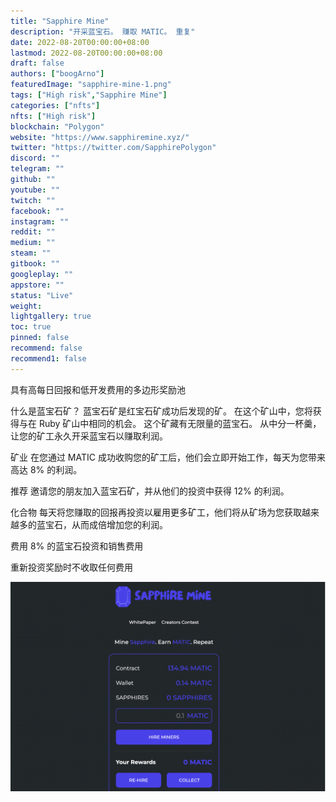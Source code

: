 ```yaml
---
title: "Sapphire Mine"
description: "开采蓝宝石。 赚取 MATIC。 重复"
date: 2022-08-20T00:00:00+08:00
lastmod: 2022-08-20T00:00:00+08:00
draft: false
authors: ["boogArno"]
featuredImage: "sapphire-mine-1.png"
tags: ["High risk","Sapphire Mine"]
categories: ["nfts"]
nfts: ["High risk"]
blockchain: "Polygon"
website: "https://www.sapphiremine.xyz/"
twitter: "https://twitter.com/SapphirePolygon"
discord: ""
telegram: ""
github: ""
youtube: ""
twitch: ""
facebook: ""
instagram: ""
reddit: ""
medium: ""
steam: ""
gitbook: ""
googleplay: ""
appstore: ""
status: "Live"
weight: 
lightgallery: true
toc: true
pinned: false
recommend: false
recommend1: false
---
```


具有高每日回报和低开发费用的多边形奖励池

什么是蓝宝石矿？
蓝宝石矿是红宝石矿成功后发现的矿。 在这个矿山中，您将获得与在 Ruby 矿山中相同的机会。 这个矿藏有无限量的蓝宝石。 从中分一杯羹，让您的矿工永久开采蓝宝石以赚取利润。

矿业   在您通过 MATIC 成功收购您的矿工后，他们会立即开始工作，每天为您带来高达 8% 的利润。

推荐    邀请您的朋友加入蓝宝石矿，并从他们的投资中获得 12% 的利润。

化合物    每天将您赚取的回报再投资以雇用更多矿工，他们将从矿场为您获取越来越多的蓝宝石，从而成倍增加您的利润。

费用    8% 的蓝宝石投资和销售费用

重新投资奖励时不收取任何费用

![sapphiremine-dapp-defi-matic-image1_d8e05827925f9d014fe7010c94c752cb](sapphiremine-dapp-defi-matic-image1_d8e05827925f9d014fe7010c94c752cb.png)